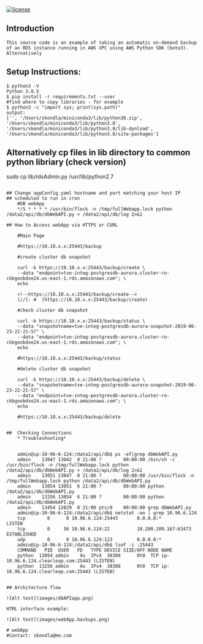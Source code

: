 [![license](https://img.shields.io/github/license/mashape/apistatus.svg?maxAge=2592000)](https://github.com/skondla/webApp/blob/master/LICENSE)

## Introduction

    This source code is an example of taking an automatic on-demand backup of an RDS instance running in AWS VPC using AWS Python SDK (boto3). Alternatively 
## Setup Instructions:

    $ python3 -V
    Python 3.8.5
    $ pip install -r requirements.txt --user
    #find where to copy libraries - for example
    $ python3 -c "import sys; print(sys.path)"
    output: 
    ['', '/Users/skondla/miniconda3/lib/python38.zip', '/Users/skondla/miniconda3/lib/python3.8', '/Users/skondla/miniconda3/lib/python3.8/lib-dynload', '/Users/skondla/miniconda3/lib/python3.8/site-packages']

## Alternatively cp files in lib directory to common python libriary (check version) 
sudo cp lib/rdsAdmin.py /usr/lib/python2.7
```

## Change appConfig.yaml hostname and port matching your host IP
## scheduled to run in cron
    #DB webApp
    */5 * * * * /usr/bin/flock -n /tmp/fullWebapp.lock python /data2/api/db/dbWebAPI.py > /data2/api/db/log 2>&1
    
## How to Access webApp via HTTPS or CURL

    #Main Page

    #https://10.10.x.x:25443/backup

    #create cluster db snapshot
  
    curl -k https://10.10.x.x:25443/backup/create \
    --data "endpoint=tve-integ-postgresdb-aurora.cluster-ro-ckbgoobdxe24.us-east-1.rds.amazonaws.com"; \
    echo
  
    <!--https://10.10.x.x:25443/backup/create-->
    [//]: #  (https://10.10.x.x:25443/backup/create)  

    #check cluster db snapshot
  
    curl -k https://10.10.x.x:25443/backup/status \
    --data "snapshotname=tve-integ-postgresdb-aurora-snapshot-2019-06-23-22-21-57" \
    --data "endpoint=tve-integ-postgresdb-aurora.cluster-ro-ckbgoobdxe24.us-east-1.rds.amazonaws.com"; \
    echo
  
    #https://10.10.x.x:25443/backup/status

    #delete cluster db snapshot
  
    curl -k https://10.10.x.x:25443/backup/delete \
    --data "snapshotname=tve-integ-postgresdb-aurora-snapshot-2019-06-23-22-21-57" \
    --data "endpoint=tve-integ-postgresdb-aurora.cluster-ro-ckbgoobdxe24.us-east-1.rds.amazonaws.com"; \
    echo
  
    #https://10.10.x.x:25443/backup/delete


##  Checking Connections
    * Troubleshooting*

  
    admin@ip-10-96-6-124:/data2/api/db$ ps -ef|grep dbWebAPI.py 
    admin    13047 13042  0 21:00 ?        00:00:00 /bin/sh -c /usr/bin/flock -n /tmp/fullWebapp.lock python /data2/api/db/dbWebAPI.py > /data2/api/db/log 2>&1
    admin    13051 13047  0 21:00 ?        00:00:00 /usr/bin/flock -n /tmp/fullWebapp.lock python /data2/api/db/dbWebAPI.py
    admin    13054 13051  6 21:00 ?        00:00:00 python /data2/api/db/dbWebAPI.py
    admin    13256 13054  6 21:00 ?        00:00:00 python /data2/api/db/dbWebAPI.py
    admin    13454 12829  0 21:00 pts/0    00:00:00 grep dbWebAPI.py
    admin@ip-10-96-6-124:/data2/api/db$ netstat -an | grep 10.96.6.124
    tcp        0      0 10.96.6.124:25443       0.0.0.0:*               LISTEN     
    tcp        0     36 10.96.6.124:22          10.200.209.167:63473    ESTABLISHED
    udp        0      0 10.96.6.124:123         0.0.0.0:*                          
    admin@ip-10-96-6-124:/data2/api/db$ lsof -i :25443
    COMMAND   PID  USER   FD   TYPE DEVICE SIZE/OFF NODE NAME
    python  13054 admin    4u  IPv4  38308      0t0  TCP ip-10.96.6.124.clearleap.com:25443 (LISTEN)
    python  13256 admin    4u  IPv4  38308      0t0  TCP ip-10.96.6.124.clearleap.com:25443 (LISTEN)
  

## Architecture flow

![Alt text](images/dbAPIapp.png)

HTML interface example: 

![Alt text](images/webApp.backups.png)

# webApp
#Contact: skondla@me.com
